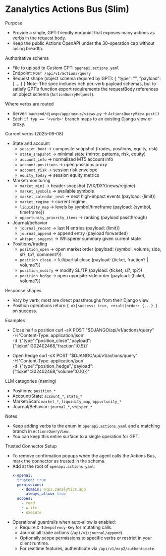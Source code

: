 Zanalytics Actions Bus (Slim)
================================

Purpose
- Provide a single, GPT-friendly endpoint that exposes many actions as verbs in the request body.
- Keep the public Actions OpenAPI under the 30-operation cap without losing breadth.

Authoritative schema
- File to upload to Custom GPT: `openapi.actions.yaml`
- Endpoint: `POST /api/v1/actions/query`
- Request shape (object schema required by GPT):
  {
    "type": "<verb>",
    "payload": { ... }
  }
  Note: The spec includes rich per-verb payload schemas, but to satisfy GPT’s function export
  requirements the requestBody references an object schema (`ActionQueryRequest`).

Where verbs are routed
- Server: `backend/django/app/nexus/views.py` → `ActionsQueryView.post()`
- Each `if typ == '<verb>'` branch maps to an existing Django view or proxy.

Current verbs (2025-09-08)
- State and account
  - `session_boot` → composite snapshot (trades, positions, equity, risk)
  - `state_snapshot` → minimal state (mirror, patterns, risk, equity)
  - `account_info` → normalized MT5 account info
  - `account_positions` → open positions proxy
  - `account_risk` → session risk envelope
  - `equity_today` → session equity metrics
- Market/monitoring
  - `market_mini` → header snapshot (VIX/DXY/news/regime)
  - `market_symbols` → available symbols
  - `market_calendar_next` → next high-impact events (payload: {limit})
  - `market_regime` → current regime
  - `liquidity_map` → levels by symbol/timeframe (payload: {symbol, timeframe})
  - `opportunity_priority_items` → ranking (payload passthrough)
- Journal/behavior
  - `journal_recent` → last N entries (payload: {limit})
  - `journal_append` → append entry (payload forwarded)
  - `whisper_suggest` → Whisperer summary given current state
- Positions/trading
  - `position_open` → open market order (payload: {symbol, volume, side, sl?, tp?, comment?})
  - `position_close` → full/partial close (payload: {ticket, fraction? | volume?})
  - `position_modify` → modify SL/TP (payload: {ticket, sl?, tp?})
  - `position_hedge` → open opposite-side order (payload: {ticket, volume?})

Response shapes
- Vary by verb; most are direct passthroughs from their Django view.
- Position operations return `{ ok|success: true, result|order: {...} }` on success.

Examples
- Close half a position
  curl -sX POST "$DJANGO/api/v1/actions/query" \
    -H 'Content-Type: application/json' \
    -d '{"type":"position_close","payload":{"ticket":302402468,"fraction":0.5}}'

- Open hedge
  curl -sX POST "$DJANGO/api/v1/actions/query" \
    -H 'Content-Type: application/json' \
    -d '{"type":"position_hedge","payload":{"ticket":302402468,"volume":0.10}}'

LLM categories (naming)
- Positions: `position_*`
- Account/State: `account_*`, `state_*`
- Market/Scan: `market_*`, `liquidity_map`, `opportunity_*`
- Journal/Behavior: `journal_*`, `whisper_*`

Notes
- Keep adding verbs to the enum in `openapi.actions.yaml` and a matching branch in `ActionsQueryView`.
- You can keep this entire surface to a single operation for GPT.

Trusted Connector Setup
- To remove confirmation popups when the agent calls the Actions Bus, mark the connector as trusted in the schema.
- Add at the root of `openapi.actions.yaml`:
  ```yaml
  x-openai:
    trusted: true
    permissions:
      - domain: mcp2.zanalytics.app
        always_allow: true
    scopes:
      - read
      - write
      - execute
  ```
- Operational guardrails when auto‑allow is enabled:
  - Require `X-Idempotency-Key` for mutating calls.
  - Journal all trade actions (`/api/v1/journal/append`).
  - Optionally scope permissions to specific verbs or restrict in your client runtime.
  - For realtime features, authenticate via `/api/v1/mcp2/authenticate`.
